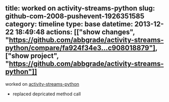 title: worked on activity-streams-python
slug: github-com-2008-pushevent-1926351585
category: timeline
type: base
datetime: 2013-12-22 18:49:48
actions: [["show changes", "https://github.com/abbgrade/activity-streams-python/compare/fa924f34e3...c908018879"], ["show project", "https://github.com/abbgrade/activity-streams-python"]]
---
worked on [activity-streams-python](https://github.com/abbgrade/activity-streams-python)

 - replaced depricated method call
